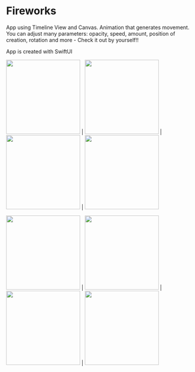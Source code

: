 # Fireworks

App using Timeline View and Canvas. 
Animation that generates movement. You can adjust many parameters: opacity, speed, amount, position of creation, rotation and more - Check it out by yourself!!

App is created with SwiftUI

<img src = "https://user-images.githubusercontent.com/100759669/169274386-8377be52-b1f0-4266-a2de-b314864eb127.png" width=200> | <img src = "https://user-images.githubusercontent.com/100759669/169274427-93042e98-477a-4aba-a08b-925bc7d24a68.png" width=200> | <img src = "https://user-images.githubusercontent.com/100759669/169274418-d80472e1-6f01-48eb-b03d-49bf5b222926.png" width=200> | <img src = "https://user-images.githubusercontent.com/100759669/169274424-aaa5d0bc-f906-4988-9a10-1d41fc0a0f36.png" width=200>


<img src = "https://user-images.githubusercontent.com/100759669/169274409-69de9715-7911-4ee3-8a19-b00ac579c46a.png" width=200> | <img src = "https://user-images.githubusercontent.com/100759669/169274405-01fa1012-9163-43ac-b832-e5066d76252a.png" width=200> | <img src = "https://user-images.githubusercontent.com/100759669/169274415-f74c2338-576a-407b-bc97-bcdd3d782cfe.png" width=200> | <img src = "https://user-images.githubusercontent.com/100759669/169274394-f6324a68-fadb-49ab-9423-4f1aa7a30306.png" width=200>

